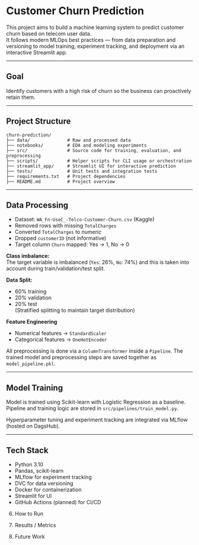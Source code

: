 # Customer Churn Prediction

This project aims to build a machine learning system to predict customer churn based on telecom user data.  
It follows modern MLOps best practices — from data preparation and versioning to model training, experiment tracking, and deployment via an interactive Streamlit app.

---

## Goal  
Identify customers with a high risk of churn so the business can proactively retain them.

---

## Project Structure

```
churn-prediction/
├── data/              # Raw and processed data
├── notebooks/         # EDA and modeling experiments
├── src/               # Source code for training, evaluation, and preprocessing
├── scripts/           # Helper scripts for CLI usage or orchestration
├── streamlit_app/     # Streamlit UI for interactive prediction
├── tests/             # Unit tests and integration tests
├── requirements.txt   # Project dependencies
├── README.md          # Project overview
```

---

## Data Processing

- Dataset: `WA_Fn-UseC_-Telco-Customer-Churn.csv` (Kaggle)
- Removed rows with missing `TotalCharges`
- Converted `TotalCharges` to numeric
- Dropped `customerID` (not informative)
- Target column `Churn` mapped: Yes → 1, No → 0

**Class imbalance:**  
The target variable is imbalanced (`Yes`: 26%, `No`: 74%) and this is taken into account during train/validation/test split.

**Data Split:**
- 60% training
- 20% validation
- 20% test  
(Stratified splitting to maintain target distribution)

**Feature Engineering**

- Numerical features → `StandardScaler`
- Categorical features → `OneHotEncoder`

All preprocessing is done via a `ColumnTransformer` inside a `Pipeline`. The trained model and preprocessing steps are saved together as `model_pipeline.pkl`.


---

## Model Training

Model is trained using Scikit-learn with Logistic Regression as a baseline. Pipeline and training logic are stored in `src/pipelines/train_model.py`.

Hyperparameter tuning and experiment tracking are integrated via MLflow (hosted on DagsHub).


---

## Tech Stack
- Python 3.10
- Pandas, scikit-learn
- MLflow for experiment tracking
- DVC for data versioning
- Docker for containerization
- Streamlit for UI
- GitHub Actions (planned) for CI/CD

6. How to Run
7. Results / Metrics

8. Future Work
